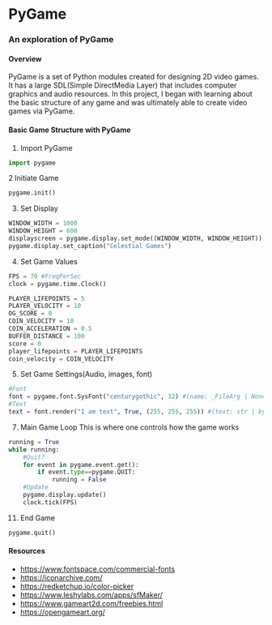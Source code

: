 # PyGame
### An exploration of PyGame
#### Overview
PyGame is a set of Python modules created for designing 2D video games. It has a large SDL(Simple DirectMedia Layer) that includes computer graphics and audio resources. In this project, I began with learning about the basic structure of any game and was ultimately able to create video games via PyGame.

#### Basic Game Structure with PyGame
1) Import PyGame
~~~python
import pygame
~~~
2 Initiate Game
~~~python
pygame.init()
~~~
3) Set Display
~~~python
WINDOW_WIDTH = 1000
WINDOW_HEIGHT = 600
displayscreen = pygame.display.set_mode((WINDOW_WIDTH, WINDOW_HEIGHT))
pygame.display.set_caption("Celestial Games")
~~~
4) Set Game Values
~~~python
FPS = 70 #FreqPerSec
clock = pygame.time.Clock()

PLAYER_LIFEPOINTS = 5
PLAYER_VELOCITY = 10
OG_SCORE = 0
COIN_VELOCITY = 10
COIN_ACCELERATION = 0.5
BUFFER_DISTANCE = 100
score = 0
player_lifepoints = PLAYER_LIFEPOINTS
coin_velocity = COIN_VELOCITY
~~~
5) Set Game Settings(Audio, images, font)
~~~python
#Font
font = pygame.font.SysFont("centurygothic", 32) #(name: _FileArg | None, size: int)
#Text
text = font.render("I am text", True, (255, 255, 255)) #(text: str | bytes, antialias: bool, color: _ColorValue, background: _ColorValue | None = None)
~~~
7) Main Game Loop
This is where one controls how the game works
~~~python
running = True
while running:
    #Quit?
    for event in pygame.event.get():
        if event.type==pygame.QUIT:
            running = False
    #Update
    pygame.display.update()
    clock.tick(FPS)
~~~
11) End Game
~~~python
pygame.quit()
~~~
#### Resources
* https://www.fontspace.com/commercial-fonts
* https://iconarchive.com/
* https://redketchup.io/color-picker
* https://www.leshylabs.com/apps/sfMaker/
* https://www.gameart2d.com/freebies.html
* https://opengameart.org/
